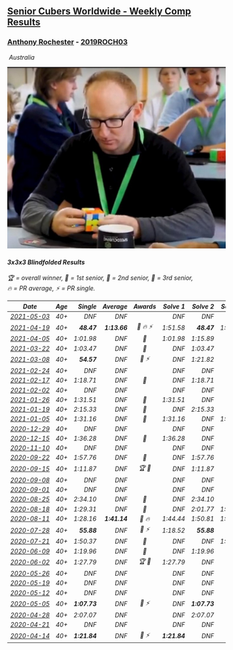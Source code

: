 <style>table {white-space: nowrap;}</style>
<link rel="stylesheet" type="text/css" href="/scw-comp/css/flags.css" />

## [Senior Cubers Worldwide - Weekly Comp Results](/scw-comp/results/)
### [Anthony Rochester](README.md) - [2019ROCH03](https://www.worldcubeassociation.org/persons/2019ROCH03?event=333bf)

<i class="flag flag-AU" />&nbsp;Australia

![Anthony Rochester](1556165958.jpg)

#### 3x3x3 Blindfolded Results

<span style="white-space: nowrap;">🏆 = overall winner</span>, <span style="white-space: nowrap;">🥇 = 1st senior</span>, <span style="white-space: nowrap;">🥈 = 2nd senior</span>, <span style="white-space: nowrap;">🥉 = 3rd senior</span>, <span style="white-space: nowrap;">🔥 = PR average</span>, <span style="white-space: nowrap;">⚡ = PR single</span>.

| Date | Age | Single | Average | Awards | Solve 1 | Solve 2 | Solve 3 | Video |
| :--: | :--: | --: | --: | :--: | --: | --: | --: | :-- |
| [2021-05-03](../../results/2021-05-03/333bf.md) | 40+ | DNF | DNF |  | DNF | DNF | DNF | [Desktop](https://www.facebook.com/events/300400098120799/permalink/304234754404000) / [Mobile](https://m.facebook.com/events/300400098120799?view=permalink&id=304234754404000) |
| [2021-04-19](../../results/2021-04-19/333bf.md) | 40+ | **48.47** | **1:13.66** | 🥈 🔥 ⚡ | 1:51.58 | **48.47** | 1:00.93 | [Desktop](https://www.facebook.com/events/333638981660304/permalink/335205001503702) / [Mobile](https://m.facebook.com/events/333638981660304?view=permalink&id=335205001503702) |
| [2021-04-05](../../results/2021-04-05/333bf.md) | 40+ | 1:01.98 | DNF | 🥈 | 1:01.98 | 1:15.89 | DNF | [Desktop](https://www.facebook.com/events/902189670577686/permalink/903479223782064) / [Mobile](https://m.facebook.com/events/902189670577686?view=permalink&id=903479223782064) |
| [2021-03-22](../../results/2021-03-22/333bf.md) | 40+ | 1:03.47 | DNF | 🥈 | DNF | 1:03.47 | DNF | [Desktop](https://www.facebook.com/events/351132469547749/permalink/353707825956880) / [Mobile](https://m.facebook.com/events/351132469547749?view=permalink&id=353707825956880) |
| [2021-03-08](../../results/2021-03-08/333bf.md) | 40+ | **54.57** | DNF | 🥈 ⚡ | DNF | 1:21.82 | **54.57** | [Desktop](https://www.facebook.com/events/903760307058858/permalink/906835996751289) / [Mobile](https://m.facebook.com/events/903760307058858?view=permalink&id=906835996751289) |
| [2021-02-24](../../results/2021-02-24/333bf.md) | 40+ | DNF | DNF |  | DNF | DNF | DNF | [Desktop](https://www.facebook.com/events/860999258013341/permalink/863293111117289) / [Mobile](https://m.facebook.com/events/860999258013341?view=permalink&id=863293111117289) |
| [2021-02-17](../../results/2021-02-17/333bf.md) | 40+ | 1:18.71 | DNF | 🥉 | DNF | 1:18.71 | DNF | [Desktop](https://www.facebook.com/events/413157843303494/permalink/414676206484991) / [Mobile](https://m.facebook.com/events/413157843303494?view=permalink&id=414676206484991) |
| [2021-02-02](../../results/2021-02-02/333bf.md) | 40+ | DNF | DNF |  | DNF | DNF | DNF | [Desktop](https://www.facebook.com/events/508664813631510/permalink/510853993412592) / [Mobile](https://m.facebook.com/events/508664813631510?view=permalink&id=510853993412592) |
| [2021-01-26](../../results/2021-01-26/333bf.md) | 40+ | 1:31.51 | DNF | 🥉 | 1:31.51 | DNF | DNF | [Desktop](https://www.facebook.com/events/712047552829208/permalink/714335882600375) / [Mobile](https://m.facebook.com/events/712047552829208?view=permalink&id=714335882600375) |
| [2021-01-19](../../results/2021-01-19/333bf.md) | 40+ | 2:15.33 | DNF | 🥉 | DNF | 2:15.33 | DNF | [Desktop](https://www.facebook.com/events/442673873440898/permalink/444871229887829) / [Mobile](https://m.facebook.com/events/442673873440898?view=permalink&id=444871229887829) |
| [2021-01-05](../../results/2021-01-05/333bf.md) | 40+ | 1:31.16 | DNF | 🥈 | 1:31.16 | DNF | 1:38.63 | [Desktop](https://www.facebook.com/events/218187739804978/permalink/221479396142479) / [Mobile](https://m.facebook.com/events/218187739804978?view=permalink&id=221479396142479) |
| [2020-12-29](../../results/2020-12-29/333bf.md) | 40+ | DNF | DNF |  | DNF | DNF | DNF | [Desktop](https://www.facebook.com/events/208055800692336/permalink/210410790456837) / [Mobile](https://m.facebook.com/events/208055800692336?view=permalink&id=210410790456837) |
| [2020-12-15](../../results/2020-12-15/333bf.md) | 40+ | 1:36.28 | DNF | 🥈 | 1:36.28 | DNF | DNF | [Desktop](https://www.facebook.com/events/732335260998911/permalink/733751307523973) / [Mobile](https://m.facebook.com/events/732335260998911?view=permalink&id=733751307523973) |
| [2020-11-10](../../results/2020-11-10/333bf.md) | 40+ | DNF | DNF |  | DNF | DNF | DNF | [Desktop](https://www.facebook.com/events/971009923382676/permalink/971847739965561) / [Mobile](https://m.facebook.com/events/971009923382676?view=permalink&id=971847739965561) |
| [2020-09-22](../../results/2020-09-22/333bf.md) | 40+ | 1:57.76 | DNF | 🥇 | DNF | 1:57.76 | DNF | [Desktop](https://www.facebook.com/events/4389765994427083/permalink/4391331430937206) / [Mobile](https://m.facebook.com/events/4389765994427083?view=permalink&id=4391331430937206) |
| [2020-09-15](../../results/2020-09-15/333bf.md) | 40+ | 1:11.87 | DNF | 🏆 🥇 | DNF | 1:11.87 | DNF | [Desktop](https://www.facebook.com/events/345183733276011/permalink/347629796364738) / [Mobile](https://m.facebook.com/events/345183733276011?view=permalink&id=347629796364738) |
| [2020-09-08](../../results/2020-09-08/333bf.md) | 40+ | DNF | DNF |  | DNF | DNF | DNF | [Desktop](https://www.facebook.com/events/255657718878285/permalink/256430738800983) / [Mobile](https://m.facebook.com/events/255657718878285?view=permalink&id=256430738800983) |
| [2020-09-01](../../results/2020-09-01/333bf.md) | 40+ | DNF | DNF |  | DNF | DNF | DNF | [Desktop](https://www.facebook.com/events/341866283526200/permalink/343783966667765) / [Mobile](https://m.facebook.com/events/341866283526200?view=permalink&id=343783966667765) |
| [2020-08-25](../../results/2020-08-25/333bf.md) | 40+ | 2:34.10 | DNF | 🥉 | DNF | 2:34.10 | DNF | [Desktop](https://www.facebook.com/events/2697073243839990/permalink/2698357193711595) / [Mobile](https://m.facebook.com/events/2697073243839990?view=permalink&id=2698357193711595) |
| [2020-08-18](../../results/2020-08-18/333bf.md) | 40+ | 1:29.31 | DNF | 🥉 | DNF | 2:01.77 | 1:29.31 | [Desktop](https://www.facebook.com/events/2504353356469935/permalink/2506150726290198) / [Mobile](https://m.facebook.com/events/2504353356469935?view=permalink&id=2506150726290198) |
| [2020-08-11](../../results/2020-08-11/333bf.md) | 40+ | 1:28.16 | **1:41.14** | 🥈 🔥 | 1:44.44 | 1:50.81 | 1:28.16 | [Desktop](https://www.facebook.com/events/329177618122625/permalink/330235344683519) / [Mobile](https://m.facebook.com/events/329177618122625?view=permalink&id=330235344683519) |
| [2020-07-28](../../results/2020-07-28/333bf.md) | 40+ | **55.88** | DNF | 🥈 ⚡ | 1:18.52 | **55.88** | DNF | [Desktop](https://www.facebook.com/events/319204229264839/permalink/323398642178731) / [Mobile](https://m.facebook.com/events/319204229264839?view=permalink&id=323398642178731) |
| [2020-07-21](../../results/2020-07-21/333bf.md) | 40+ | 1:50.37 | DNF | 🥉 | DNF | DNF | 1:50.37 | [Desktop](https://www.facebook.com/events/2616944261905493/permalink/2618613721738547) / [Mobile](https://m.facebook.com/events/2616944261905493?view=permalink&id=2618613721738547) |
| [2020-06-09](../../results/2020-06-09/333bf.md) | 40+ | 1:19.96 | DNF | 🥉 | DNF | 1:19.96 | DNF | [Desktop](https://www.facebook.com/events/620460455211235/permalink/622088728381741) / [Mobile](https://m.facebook.com/events/620460455211235?view=permalink&id=622088728381741) |
| [2020-06-02](../../results/2020-06-02/333bf.md) | 40+ | 1:27.79 | DNF | 🏆 🥇 | 1:27.79 | DNF | DNF | [Desktop](https://www.facebook.com/events/323619661956372/permalink/325541918430813) / [Mobile](https://m.facebook.com/events/323619661956372?view=permalink&id=325541918430813) |
| [2020-05-26](../../results/2020-05-26/333bf.md) | 40+ | DNF | DNF |  | DNF | DNF | DNF | [Desktop](https://www.facebook.com/events/1531820936993798/permalink/1534351490074076) / [Mobile](https://m.facebook.com/events/1531820936993798?view=permalink&id=1534351490074076) |
| [2020-05-19](../../results/2020-05-19/333bf.md) | 40+ | DNF | DNF |  | DNF | DNF | DNF | [Desktop](https://www.facebook.com/events/2608037409484307/permalink/2610882279199820) / [Mobile](https://m.facebook.com/events/2608037409484307?view=permalink&id=2610882279199820) |
| [2020-05-12](../../results/2020-05-12/333bf.md) | 40+ | DNF | DNF |  | DNF | DNF | DNS | |
| [2020-05-05](../../results/2020-05-05/333bf.md) | 40+ | **1:07.73** | DNF | 🥈 ⚡ | DNF | **1:07.73** | DNF | [Desktop](https://www.facebook.com/events/2624652641189887/permalink/2625346837787134) / [Mobile](https://m.facebook.com/events/2624652641189887?view=permalink&id=2625346837787134) |
| [2020-04-28](../../results/2020-04-28/333bf.md) | 40+ | 2:07.07 | DNF |  | DNF | 2:07.07 | DNF | [Desktop](https://www.facebook.com/events/534758690547855/permalink/534800373877020) / [Mobile](https://m.facebook.com/events/534758690547855?view=permalink&id=534800373877020) |
| [2020-04-21](../../results/2020-04-21/333bf.md) | 40+ | DNF | DNF |  | DNF | DNF | DNF | [Desktop](https://www.facebook.com/events/1312095715657208/permalink/1312737172259729) / [Mobile](https://m.facebook.com/events/1312095715657208?view=permalink&id=1312737172259729) |
| [2020-04-14](../../results/2020-04-14/333bf.md) | 40+ | **1:21.84** | DNF | 🥈 ⚡ | **1:21.84** | DNF | DNF | [Desktop](https://www.facebook.com/events/232067087873656/permalink/232111617869203) / [Mobile](https://m.facebook.com/events/232067087873656?view=permalink&id=232111617869203) |


<!-- Global site tag (gtag.js) - Google Analytics -->
<script async src="https://www.googletagmanager.com/gtag/js?id=UA-86348435-3"></script>
<script>window.dataLayer = window.dataLayer || []; function gtag() {dataLayer.push(arguments);} gtag('js', new Date()); gtag('config', 'UA-86348435-3');</script>
